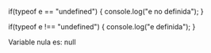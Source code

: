 if(typeof e == "undefined") {
    console.log("e no definida");
}

if(typeof e !== "undefined") {
    console.log("e definida");
}


Variable nula es: null
